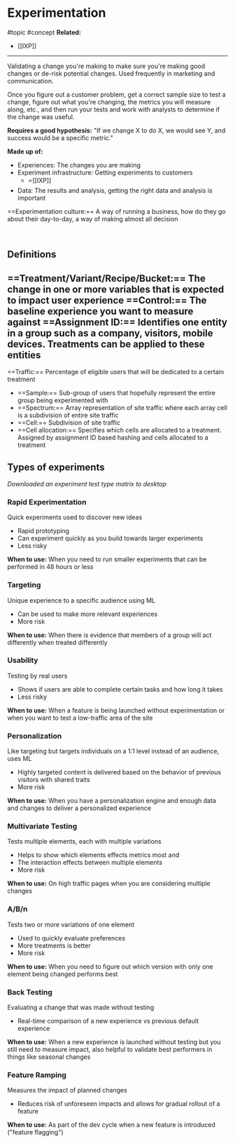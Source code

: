 # Experimentation
#topic
#concept
**Related:**
-  [[IXP]]

---

Validating a change you're making to make sure you're making good changes or de-risk potential changes. Used frequently in marketing and communication. 

Once you figure out a customer problem, get a correct sample size to test a change, figure out what you're changing, the metrics you will measure along, etc., and then run your tests and work with analysts to determine if the change was useful. 

**Requires a good hypothesis:**
"If we change X to do X, we would see Y, and success would be a specific metric."

**Made up of:**
- Experiences: The changes you are making
- Experiment infrastructure: Getting experiments to customers 
	- ⭐[[IXP]] 
- Data: The results and analysis, getting the right data and analysis is important

==Experimentation culture:== A way of running a business, how do they go about their day-to-day, a way of making almost all decision

<br/>

## Definitions
==Treatment/Variant/Recipe/Bucket:== The change in one or more variables that is expected to impact user experience
==Control:== The baseline experience you want to measure against
==Assignment ID:== Identifies one entity in a group such as a company, visitors, mobile devices. Treatments can be applied to these entities
- 
==Traffic:== Percentage of eligible users that will be dedicated to a certain treatment
- ==Sample:== Sub-group of users that hopefully represent the entire group being experimented with
- ==Spectrum:== Array representation of site traffic where each array cell is a subdivision of entire site traffic 
- ==Cell:== Subdivision of site traffic
- ==Cell allocation:== Specifies which cells are allocated to a treatment. Assigned by assignment ID based hashing and cells allocated to a treatment 

## Types of experiments
*Downloaded an experiment test type matrix to desktop*
### Rapid Experimentation
Quick experiments used to discover new ideas
- Rapid prototyping
- Can experiment quickly as you build towards larger experiments
- Less risky

**When to use:** When you need to run smaller experiments that can be performed in 48 hours or less

### Targeting
Unique experience to a specific audience using ML
- Can be used to make more relevant experiences
- More risk

**When to use:** When there is evidence that members of a group will act differently when treated differently

### Usability
Testing by real users
- Shows if users are able to complete certain tasks and how long it takes
- Less risky

**When to use:** When a feature is being launched without experimentation or when you want to test a low-traffic area of the site

### Personalization
Like targeting but targets individuals on a 1:1 level instead of an audience, uses ML
- Highly targeted content is delivered based on the behavior of previous visitors with shared traits
- More risk

**When to use:** When you have a personalization engine and enough data and changes to deliver a personalized experience

### Multivariate Testing
Tests multiple elements, each with multiple variations
- Helps to show which elements effects metrics most and 
- The interaction effects between multiple elements
- More risk

**When to use:** On high traffic pages when you are considering multiple changes

### A/B/n
Tests two or more variations of one element
- Used to quickly evaluate preferences
- More treatments is better
- More risk

**When to use:** When you need to figure out which version with only one element being changed performs best

### Back Testing
Evaluating a change that was made without testing
- Real-time comparison of a new experience vs previous default experience

**When to use:** When a new experience is launched without testing but you still need to measure impact, also helpful to validate best performers in things like seasonal changes

### Feature Ramping
Measures the impact of planned changes
- Reduces risk of unforeseen impacts and allows for gradual rollout of a feature

**When to use:** As part of the dev cycle when a new feature is introduced ("feature flagging")